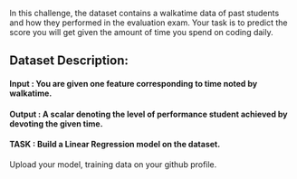 In this challenge, the dataset contains a walkatime data of past students and how they performed in
the evaluation exam. Your task is to predict the score you will get given the amount of time you
spend on coding daily.

## Dataset Description: 
#### Input : You are given one feature corresponding to time noted by walkatime.
#### Output : A scalar denoting the level of performance student achieved by devoting the given time.
#### TASK : Build a Linear Regression model on the dataset.


Upload your model, training data on your github profile.
